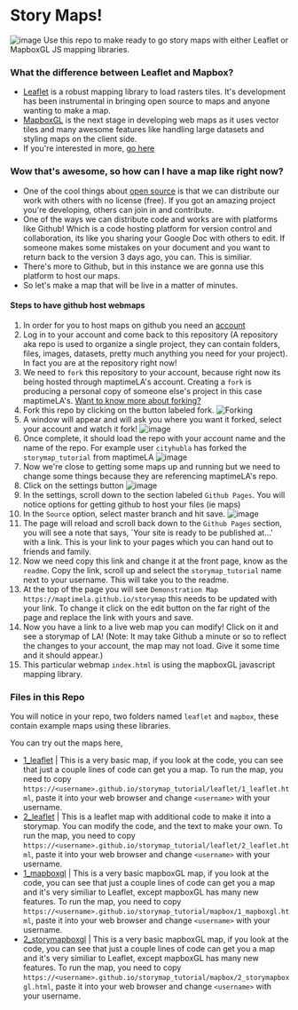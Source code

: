 # Story Maps!
![image](https://cloud.githubusercontent.com/assets/6407796/26274400/2210fd38-3cfe-11e7-941e-aa3172367c69.png)
Use this repo to make ready to go story maps with either Leaflet or MapboxGL JS mapping libraries.

### What the difference between Leaflet and Mapbox?
* [Leaflet](http://leafletjs.com/) is a robust mapping library to load rasters tiles. It's development has been instrumental in bringing open source to maps and anyone wanting to make a map.
* [MapboxGL](https://www.mapbox.com/mapbox-gl-js/api/) is the next stage in developing web maps as it uses vector tiles and many awesome features like handling large datasets and styling maps on the client side.
* If you're interested in more, [go here](https://www.mapbox.com/help/mapbox-gl-js-fundamentals/)

### Wow that's awesome, so how can I have a map like right now?
* One of the cool things about [open source](https://opensource.org/) is that we can distribute our work with others with no license (free). If you got an amazing project you're developing, others can join in and contribute.
* One of the ways we can distribute code and works are with platforms like Github! Which is a code hosting platform for version control and collaboration, its like you sharing your Google Doc with others to edit. If someone makes some mistakes on your document and you want to return back to the version 3 days ago, you can. This is similiar. 
* There's more to Github, but in this instance we are gonna use this platform to host our maps.
* So let's make a map that will be live in a matter of minutes.

#### Steps to have github host webmaps
1. In order for you to host maps on github you need an [account](https://github.com/)
2. Log in to your account and come back to this repository (A repository aka repo is used to organize a single project, they can contain folders, files, images, datasets, pretty much anything you need for your project). In fact you are at the repository right now!
3. We need to  `fork` this repository to your account, because right now its being hosted through maptimeLA's account. Creating a `fork` is producing a personal copy of someone else's project in this case maptimeLA's. [Want to know more about forking?](https://guides.github.com/activities/forking/)
4. Fork this repo by clicking on the button labeled fork.
![Forking](https://github-images.s3.amazonaws.com/help/bootcamp/Bootcamp-Fork.png)
5. A window will appear and will ask you where you want it forked, select your account and watch it fork!
![image](https://cloud.githubusercontent.com/assets/6407796/26274288/b8970926-3cfb-11e7-8f6d-8910a70784b2.png)
6. Once complete, it should load the repo with your account name and the name of the repo. For example user `cityhubla` has forked the `storymap_tutorial` from maptimeLA
![image](https://cloud.githubusercontent.com/assets/6407796/26274301/f40cd49a-3cfb-11e7-8de3-8669213d521e.png)
7. Now we're close to getting some maps up and running but we need to change some things because they are referencing maptimeLA's repo.
8. Click on the settings button
![image](https://cloud.githubusercontent.com/assets/6407796/26274324/480da09c-3cfc-11e7-99db-828747c202a3.png)
9. In the settings, scroll down to the section labeled `Github Pages`. You will notice options for getting github to host your files (ie maps)
10. In the `Source` option, select master branch and hit save.
![image](https://cloud.githubusercontent.com/assets/6407796/26274336/800bc0d2-3cfc-11e7-9db4-d4858a2283c2.png)
11. The page will reload and scroll back down to the `Github Pages` section, you will see a note that says, `Your site is ready to be published at...' with a link. This is your link to your pages which you can hand out to friends and family.
12. Now we need copy this link and change it at the front page, know as the `readme`. Copy the link, scroll up and select the `storymap_tutorial` name next to your username. This will take you to the readme.
13. At the top of the page you will see `Demonstration Map https://maptimela.github.io/storymap` this needs to be updated with your link. To change it click on the edit button on the far right of the page and replace the link with yours and save.
14. Now you have a link to a live web map you can modify! Click on it and see a storymap of LA! (Note: It may take Github a minute or so to reflect the changes to your account, the map may not load. Give it some time and it should appear.)
15. This particular webmap `index.html` is using the mapboxGL javascript mapping library.

### Files in this Repo
You will notice in your repo, two folders named `leaflet` and `mapbox`, these contain example maps using these libraries.

You can try out the maps here,
* [1_leaflet](leaflet/1_leaflet.html) | This is a very basic map, if you look at the code, you can see that just a couple lines of code can get you a map. To run the map, you need to copy `https://<username>.github.io/storymap_tutorial/leaflet/1_leaflet.html`, paste it into your web browser and change `<username>` with your username.
* [2_leaflet](leaflet/2_leaflet.html) | This is a leaflet map with additional code to make it into a storymap. You can modify the code, and the text to make your own. To run the map, you need to copy `https://<username>.github.io/storymap_tutorial/leaflet/2_leaflet.html`, paste it into your web browser and change `<username>` with your username.
* [1_mapboxgl](mapbox/1_mapboxgl.html) | This is a very basic mapboxGL map, if you look at the code, you can see that just a couple lines of code can get you a map and it's very similiar to Leaflet, except mapboxGL has many new features. To run the map, you need to copy `https://<username>.github.io/storymap_tutorial/mapbox/1_mapboxgl.html`, paste it into your web browser and change `<username>` with your username.
* [2_storymapboxgl](mapbox/2_storymapboxgl.html) | This is a very basic mapboxGL map, if you look at the code, you can see that just a couple lines of code can get you a map and it's very similiar to Leaflet, except mapboxGL has many new features. To run the map, you need to copy `https://<username>.github.io/storymap_tutorial/mapbox/2_storymapboxgl.html`, paste it into your web browser and change `<username>` with your username.


